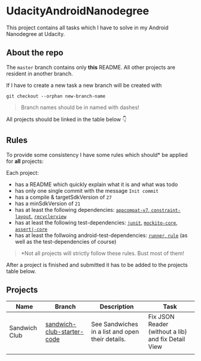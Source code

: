 # UdacityAndroidNanodegree
This project contains all tasks which I have to solve in my Android Nanodegree at Udacity.

## About the repo
The `master` branch contains only **this** README. 
All other projects are resident in another branch.

If I have to create a new task a new branch will be created with 
```
git checkout --orphan new-branch-name
```
> Branch names should be in named with dashes!

All projects should be linked in the table below 👇

## Rules
To provide some consistency I have some rules which should* be applied for **all** projects:

Each project:
* has a README which quickly explain what it is and what was todo
* has only one single commit with the message `Init commit`
* has a compile & targetSdkVersion of `27`
* has a minSdkVersion of `21`
* has at least the following dependencies: [`appcompat-v7`, `constraint-layout`](https://developer.android.com/topic/libraries/support-library/setup.html), [`recyclerview`](https://developer.android.com/guide/topics/ui/layout/recyclerview.html)
* has at least the following test-dependencies: [`junit`](https://mvnrepository.com/artifact/junit/junit/), [`mockito-core`](https://mvnrepository.com/artifact/org.mockito/mockito-core), [`assertj-core`](https://mvnrepository.com/artifact/org.assertj/assertj-core)
* has at least the follwoing android-test-dependencies: [`runner`, `rule`](https://developer.android.com/training/testing/unit-testing/instrumented-unit-tests.html) (as well as the test-dependencies of course)

> *Not all projects will strictly follow these rules. Bust most of them!

After a project is finished and submitted it has to be added to the projects table below.

## Projects

| Name | Branch | Description | Task |
|-|-|-|-|
| Sandwich Club | [sandwich-club-starter-code](https://github.com/StefMa/UdacityAndroidNanodegree/tree/sandwich-club-starter-code) | See Sandwiches in a list and open their details. | Fix JSON Reader (without a lib) and fix Detail View |
| | | | |

